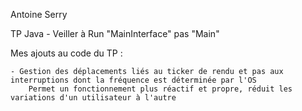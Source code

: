 Antoine Serry

TP Java - Veiller à Run "MainInterface" pas "Main"

Mes ajouts au code du TP :

    - Gestion des déplacements liés au ticker de rendu et pas aux interruptions dont la fréquence est déterminée par l'OS
        Permet un fonctionnement plus réactif et propre, réduit les variations d'un utilisateur à l'autre
    